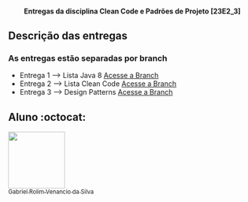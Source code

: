 <h4 align="center">
   Entregas da disciplina Clean Code e Padrões de Projeto [23E2_3]
</h4>

## Descrição das entregas

### As entregas estão separadas por branch

- Entrega 1 --> Lista Java 8 [Acesse a Branch](https://github.com/Gabriel-Venancio/java-8-clean-code/tree/lista-1)
- Entrega 2 --> Lista Clean Code [Acesse a Branch](https://github.com/Gabriel-Venancio/java-8-clean-code/tree/lista2)
- Entrega 3 --> Design Patterns [Acesse a Branch](https://github.com/Gabriel-Venancio/java-8-clean-code/tree/design-patterns)

## Aluno :octocat:

[<img src="https://avatars.githubusercontent.com/u/63819323?v=4" width=115><br><sub>Gabriel Rolim Venancio da Silva</sub>](https://github.com/Gabriel-Venancio) 



